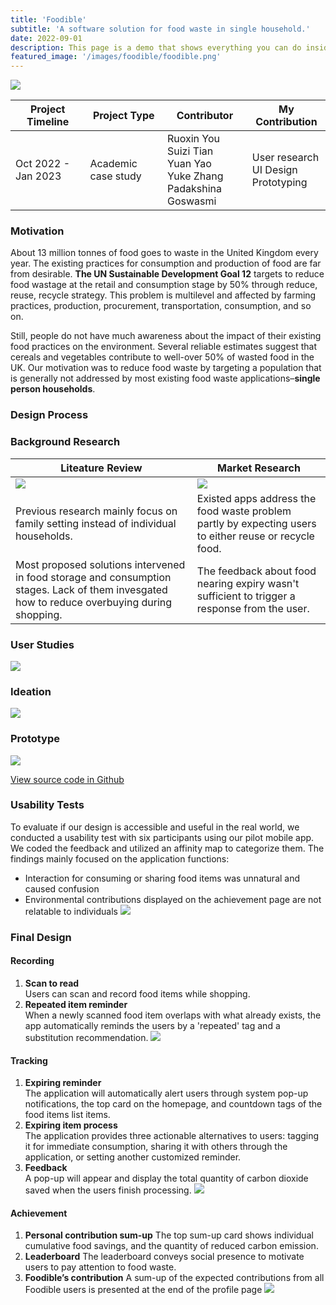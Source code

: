 ```yaml
---
title: 'Foodible'
subtitle: 'A software solution for food waste in single household.'
date: 2022-09-01
description: This page is a demo that shows everything you can do inside portfolio and blog posts.
featured_image: '/images/foodible/foodible.png'
---
```


![](/images/foodible/foodible.png)

| Project Timeline  | Project Type  | Contributor | My Contribution | 
|----------------------|---------------| --------- | ------- |
| Oct 2022 - Jan 2023 | Academic case study | Ruoxin You <br />  Suizi Tian <br />  Yuan Yao <br />  Yuke Zhang <br />  Padakshina Goswasmi | User research <br /> UI Design <br />  Prototyping <br />

### Motivation 
About 13 million tonnes of food goes to waste in the United Kingdom every year. The existing practices for
consumption and production of food are far from desirable. __The UN Sustainable Development Goal 12__ targets to reduce
food wastage at the retail and consumption stage by 50% through reduce, reuse, recycle strategy. This problem is
multilevel and affected by farming practices, production, procurement, transportation, consumption, and so on. 

Still, people do not have much awareness about the impact of their existing food practices on the environment.
Several reliable estimates suggest that cereals and vegetables contribute to well-over 50% of wasted food in the UK. Our motivation was to reduce food waste by targeting a population that is generally not addressed by most existing food waste applications–__single person households__.

### Design Process
### Background Research 

| Liteature Review | Market Research | 
| -- | -- | 
| ![](/images/foodible/literature_review.png) |  ![](/images/foodible/market_research.png) | 
| Previous research mainly focus on family setting instead of individual households.  | Existed apps address the food waste problem partly by expecting users to either reuse or recycle food. | 
| Most proposed solutions intervened in food storage and consumption stages. Lack of them invesgated how to reduce overbuying during shopping. | The feedback about food nearing expiry wasn't sufficient to trigger a response from the user.| 

### User Studies   
![](/images/foodible/user_study.png)
### Ideation
![](/images/foodible/ideation.png)
### Prototype
![](/images/foodible/storyboard.png)

<a href="https://github.com/whyyao/FoodWaste" class="button button--large">View source code in Github</a>

### Usability Tests
To evaluate if our design is accessible and useful in the real world, we conducted a usability test with six participants using our pilot mobile app. We coded the feedback and utilized an affinity map to categorize them. The findings mainly focused on the application functions:  
- Interaction for consuming or sharing food items was unnatural and caused confusion
- Environmental contributions displayed on the achievement page are not relatable to individuals
![](/images/foodible/usability_test.png)
### Final Design  
#### Recording  
1. __Scan to read__ <br />
Users can scan and record food items while shopping.
2. __Repeated item reminder__ <br />
When a newly scanned food item overlaps with what already exists, the app automatically reminds the users  by a 'repeated' tag and a substitution recommendation.
![](/images/foodible/foodible_recording.png)

#### Tracking  
1. __Expiring reminder__ <br />
The application will automatically alert users through system pop-up notifications, the top card on the homepage, and countdown tags of the food items list items.
2. __Expiring item process__ <br />
The application provides three actionable alternatives to users: tagging it for immediate consumption, sharing it with others through the application, or setting another customized reminder. 
3. __Feedback__ <br />
A pop-up will appear and display the total quantity of carbon dioxide saved when the users finish processing.
![](/images/foodible/foodible_tracking.png)

#### Achievement  
1. __Personal contribution sum-up__
The top sum-up card shows individual cumulative food savings, and the quantity of reduced carbon emission.
2. __Leaderboard__
The leaderboard conveys social presence to motivate users to pay attention to food waste.
3. __Foodible’s contribution__
A sum-up of the expected contributions from all Foodible users is presented at the end of the profile page
![](/images/foodible/foodible_achivement.png)